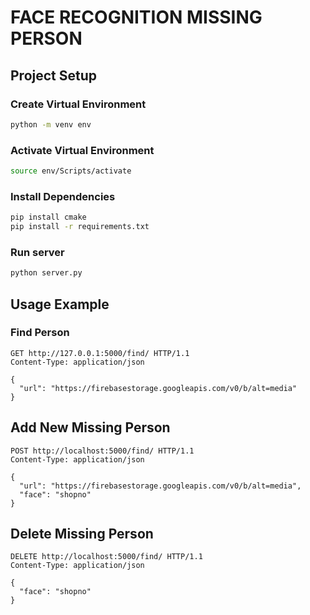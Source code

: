 # FACE RECOGNITION MISSING PERSON

## Project Setup
### Create Virtual Environment
```bash
python -m venv env
```
### Activate Virtual Environment
```bash
source env/Scripts/activate
```
### Install Dependencies
```bash
pip install cmake
pip install -r requirements.txt
```
### Run server
```bash
python server.py
```

## Usage Example
### Find Person
```http
GET http://127.0.0.1:5000/find/ HTTP/1.1
Content-Type: application/json

{
  "url": "https://firebasestorage.googleapis.com/v0/b/alt=media"
}
```
## Add New Missing Person
```http
POST http://localhost:5000/find/ HTTP/1.1
Content-Type: application/json

{
  "url": "https://firebasestorage.googleapis.com/v0/b/alt=media",
  "face": "shopno"
}
```
## Delete Missing Person
```http
DELETE http://localhost:5000/find/ HTTP/1.1
Content-Type: application/json

{
  "face": "shopno"
}
```